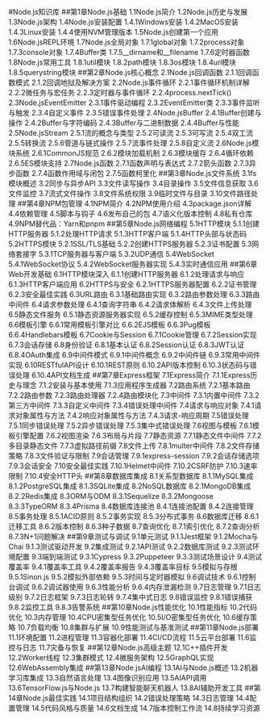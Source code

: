 #Node.js知识库
##第1章Node.js基础
1.1Node.js简介
1.2Node.js历史与发展
1.3Node.js架构
1.4Node.js安装配置
1.4.1Windows安装
1.4.2MacOS安装
1.4.3Linux安装
1.4.4使用NVM管理版本
1.5Node.js创建第一个应用
1.6Node.jsREPL环境
1.7Node.js全局对象
1.7.1global对象
1.7.2process对象
1.7.3console对象
1.7.4Buffer类
1.7.5__dirname和__filename
1.7.6定时器函数
1.8Node.js常用工具
1.8.1util模块
1.8.2path模块
1.8.3os模块
1.8.4url模块
1.8.5querystring模块
##第2章Node.js核心概念
2.1Node.js回调函数
2.1.1回调函数模式
2.1.2回调地狱及解决方案
2.2Node.js事件循环
2.2.1事件循环机制详解
2.2.2微任务与宏任务
2.2.3定时器与事件循环
2.2.4process.nextTick()
2.3Node.jsEventEmitter
2.3.1事件驱动编程
2.3.2EventEmitter类
2.3.3事件监听与触发
2.3.4自定义事件
2.3.5错误事件处理
2.4Node.jsBuffer
2.4.1Buffer创建与操作
2.4.2Buffer与字符编码
2.4.3Buffer与二进制数据
2.4.4Buffer与性能
2.5Node.jsStream
2.5.1流的概念与类型
2.5.2可读流
2.5.3可写流
2.5.4双工流
2.5.5转换流
2.5.6管道与链式操作
2.5.7流事件处理
2.5.8自定义流
2.6Node.js模块系统
2.6.1CommonJS规范
2.6.2模块加载机制
2.6.3模块缓存
2.6.4循环依赖
2.6.5ES模块支持
2.7Node.js函数
2.7.1函数声明与表达式
2.7.2箭头函数
2.7.3异步函数
2.7.4函数作用域与闭包
2.7.5函数柯里化
##第3章Node.js文件系统
3.1fs模块概述
3.2同步与异步API
3.3文件读写操作
3.4目录操作
3.5文件信息获取
3.6文件监控
3.7流式文件操作
3.8文件系统权限
3.9临时文件与目录
3.10文件路径处理
##第4章NPM包管理
4.1NPM简介
4.2NPM使用介绍
4.3package.json详解
4.4依赖管理
4.5脚本与钩子
4.6发布自己的包
4.7语义化版本控制
4.8私有仓库
4.9NPM替代品：Yarn和pnpm
##第5章Node.js网络编程
5.1HTTP模块
5.1.1创建HTTP服务器
5.1.2处理HTTP请求
5.1.3HTTP客户端
5.1.4HTTP头部与状态码
5.2HTTPS模块
5.2.1SSL/TLS基础
5.2.2创建HTTPS服务器
5.2.3证书配置
5.3网络套接字
5.3.1TCP服务器与客户端
5.3.2UDP通信
5.4WebSocket
5.4.1WebSocket协议
5.4.2WebSocket服务器实现
5.4.3实时通信应用
##第6章Web开发基础
6.1HTTP模块深入
6.1.1创建HTTP服务器
6.1.2处理请求与响应
6.1.3HTTP客户端应用
6.2HTTPS与安全
6.2.1HTTPS服务器配置
6.2.2证书管理
6.2.3安全最佳实践
6.3URL路由
6.3.1基础路由实现
6.3.2路由参数处理
6.3.3路由中间件
6.4请求参数处理
6.4.1查询字符串
6.4.2请求体解析
6.4.3文件上传处理
6.5静态文件服务
6.5.1静态资源服务器实现
6.5.2缓存控制
6.5.3MIME类型处理
6.6模板引擎
6.6.1常用模板引擎对比
6.6.2EJS模板
6.6.3Pug模板
6.6.4Handlebars模板
6.7Cookie与Session
6.7.1Cookie管理
6.7.2Session实现
6.7.3会话存储
6.8身份验证
6.8.1基本认证
6.8.2Session认证
6.8.3JWT认证
6.8.4OAuth集成
6.9中间件模式
6.9.1中间件概念
6.9.2中间件链
6.9.3常用中间件实现
6.10RESTfulAPI设计
6.10.1REST原则
6.10.2API版本控制
6.10.3状态码与错误处理
6.10.4API文档生成
##第7章Express框架
7.1Express简介
7.1.1Express历史与理念
7.1.2安装与基本使用
7.1.3应用程序生成器
7.2路由系统
7.2.1基本路由
7.2.2路由参数
7.2.3路由处理器
7.2.4路由模块化
7.3中间件
7.3.1内置中间件
7.3.2第三方中间件
7.3.3自定义中间件
7.3.4错误处理中间件
7.4请求与响应对象
7.4.1请求对象属性与方法
7.4.2响应对象属性与方法
7.4.3请求-响应周期
7.5错误处理
7.5.1同步错误处理
7.5.2异步错误处理
7.5.3集中式错误处理
7.6视图与模板
7.6.1模板引擎配置
7.6.2视图渲染
7.6.3布局与片段
7.7静态资源
7.7.1静态文件中间件
7.7.2多目录静态文件
7.7.3虚拟路径前缀
7.8文件上传
7.8.1multer中间件
7.8.2文件存储策略
7.8.3文件验证与限制
7.9会话管理
7.9.1express-session
7.9.2会话存储选项
7.9.3会话安全
7.10安全最佳实践
7.10.1Helmet中间件
7.10.2CSRF防护
7.10.3速率限制
7.10.4安全HTTP头
##第8章数据库集成
8.1关系型数据库
8.1.1MySQL集成
8.1.2PostgreSQL集成
8.1.3SQLite集成
8.2NoSQL数据库
8.2.1MongoDB集成
8.2.2Redis集成
8.3ORM与ODM
8.3.1Sequelize
8.3.2Mongoose
8.3.3TypeORM
8.3.4Prisma
8.4数据库连接池
8.4.1连接池配置
8.4.2连接管理
8.5事务处理
8.5.1ACID原则
8.5.2事务实现
8.5.3分布式事务
8.6数据库迁移
8.6.1迁移工具
8.6.2版本控制
8.6.3种子数据
8.7查询优化
8.7.1索引优化
8.7.2查询分析
8.7.3N+1问题解决
##第9章测试与调试
9.1单元测试
9.1.1Jest框架
9.1.2Mocha与Chai
9.1.3测试驱动开发
9.2集成测试
9.2.1API测试
9.2.2数据库测试
9.2.3测试环境配置
9.3端到端测试
9.3.1Cypress
9.3.2Puppeteer
9.3.3测试场景设计
9.4测试覆盖率
9.4.1覆盖率工具
9.4.2覆盖率报告
9.4.3覆盖率目标
9.5模拟与存根
9.5.1Sinon.js
9.5.2模拟外部依赖
9.5.3时间与定时器模拟
9.6调试技术
9.6.1控制台调试
9.6.2调试器使用
9.6.3性能分析
9.6.4内存泄漏检测
9.7日志管理
9.7.1日志级别
9.7.2日志框架
9.7.3日志轮转
9.7.4集中式日志
9.8错误监控
9.8.1错误捕获
9.8.2监控工具
9.8.3告警系统
##第10章Node.js性能优化
10.1性能指标
10.2代码优化
10.3内存管理
10.4CPU密集型任务优化
10.5I/O密集型任务优化
10.6缓存策略
10.7负载均衡
10.8集群与扩展
10.9性能测试与基准测试
##第11章Node.js部署
11.1环境配置
11.2进程管理
11.3容器化部署
11.4CI/CD流程
11.5云平台部署
11.6监控与日志
11.7灾备与恢复
##第12章Node.js高级主题
12.1C++插件开发
12.2Worker线程
12.3集群模式
12.4微服务架构
12.5GraphQL实现
12.6WebAssembly集成
##第13章Node.jsAI编程
13.1AI与Node.js概述
13.2机器学习库集成
13.3自然语言处理
13.4图像识别应用
13.5AIAPI调用
13.6TensorFlow.js与Node.js
13.7构建智能聊天机器人
13.8AI辅助开发工具
##第14章Node.js最佳实践
14.1项目结构组织
14.2错误处理策略
14.3日志管理
14.4配置管理
14.5代码风格与质量
14.6文档生成
14.7版本控制工作流
14.8持续学习资源
